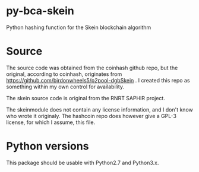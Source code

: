 # py-bca-skein
Python hashing function for the Skein blockchain algorithm

# Source
The source code was obtained from the coinhash github repo, but the original,
according to coinhash, originates from
https://github.com/birdonwheels5/p2pool-dgbSkein . I created this repo as 
something within my own control for availability.

The skein source code is original from the RNRT SAPHIR project.

The skeinmodule does not contain any license information, and I don't know who
wrote it originaly. The hashcoin repo does however give a GPL-3 license, for
which I assume, this file.

# Python versions
This package should be usable with Python2.7 and Python3.x.

